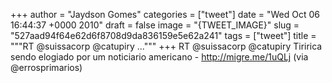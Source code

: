 
+++
author = "Jaydson Gomes"
categories = ["tweet"]
date = "Wed Oct 06 16:44:37 +0000 2010"
draft = false
image = "{TWEET_IMAGE}"
slug = "527aad94f64e62d6f8708d9da836159e5e62a241"
tags = ["tweet"]
title = """RT @suissacorp @catupiry ..."""
+++
RT @suissacorp @catupiry Tiririca sendo elogiado por um noticiario americano - http://migre.me/1uQLj (via @errosprimarios)
